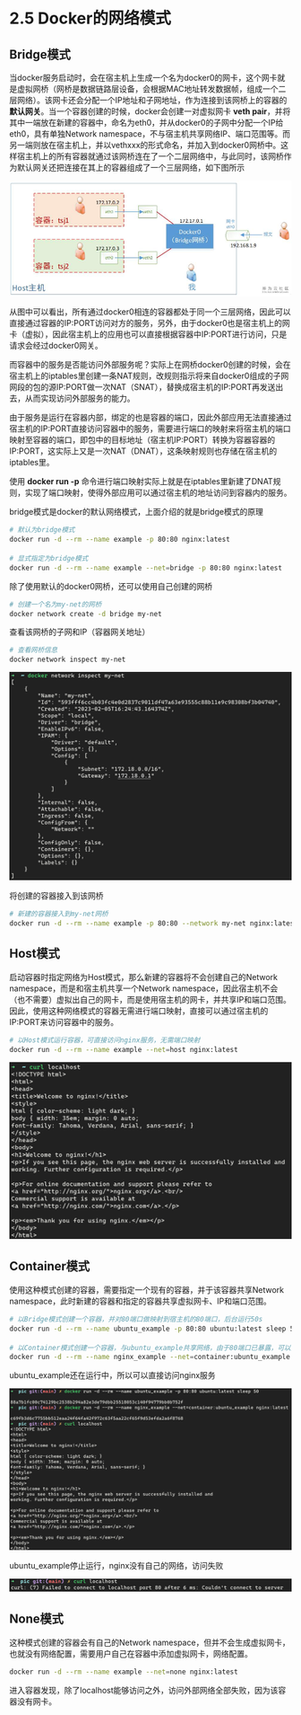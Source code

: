 # 2.5 Docker的网络模式

## Bridge模式

当docker服务启动时，会在宿主机上生成一个名为docker0的网卡，这个网卡就是虚拟网桥（网桥是数据链路层设备，会根据MAC地址转发数据帧，组成一个二层网络）。该网卡还会分配一个IP地址和子网地址，作为连接到该网桥上的容器的**默认网关**。当一个容器创建的时候，docker会创建一对虚拟网卡 **veth pair**，并将其中一端放在新建的容器中，命名为eth0，并从docker0的子网中分配一个IP给eth0，具有单独Network namespace，不与宿主机共享网络IP、端口范围等。而另一端则放在宿主机上，并以vethxxx的形式命名，并加入到docker0网桥中。这样宿主机上的所有容器就通过该网桥连在了一个二层网络中，与此同时，该网桥作为默认网关还把连接在其上的容器组成了一个三层网络，如下图所示

![2_5_1](./pic/2_5_1.png)

从图中可以看出，所有通过docker0相连的容器都处于同一个三层网络，因此可以直接通过容器的IP:PORT访问对方的服务，另外，由于docker0也是宿主机上的网卡（虚拟），因此宿主机上的应用也可以直接根据容器中IP:PORT进行访问，只是请求会经过docker0网关。

而容器中的服务是否能访问外部服务呢？实际上在网桥docker0创建的时候，会在宿主机上的iptables里创建一条NAT规则，改规则指示将来自docker0组成的子网网段的包的源IP:PORT做一次NAT（SNAT），替换成宿主机的IP:PORT再发送出去，从而实现访问外部服务的能力。

由于服务是运行在容器内部，绑定的也是容器的端口，因此外部应用无法直接通过宿主机的IP:PORT直接访问容器中的服务，需要进行端口的映射来将宿主机的端口映射至容器的端口，即包中的目标地址（宿主机IP:PORT）转换为容器容器的IP:PORT，这实际上又是一次NAT（DNAT），这条映射规则也存储在宿主机的iptables里。

使用 **docker run -p** 命令进行端口映射实际上就是在iptables里新建了DNAT规则，实现了端口映射，使得外部应用可以通过宿主机的地址访问到容器内的服务。

bridge模式是docker的默认网络模式，上面介绍的就是bridge模式的原理

```bash
# 默认为bridge模式
docker run -d --rm --name example -p 80:80 nginx:latest

# 显式指定为bridge模式
docker run -d --rm --name example --net=bridge -p 80:80 nginx:latest
```

除了使用默认的docker0网桥，还可以使用自己创建的网桥

```bash
# 创建一个名为my-net的网桥
docker network create -d bridge my-net
```

查看该网桥的子网和IP（容器网关地址）

```bash
# 查看网桥信息
docker network inspect my-net
```

![2_5_2](./pic/2_5_2.png)

将创建的容器接入到该网桥

```bash
# 新建的容器接入到my-net网桥
docker run -d --rm --name example -p 80:80 --network my-net nginx:latest
```

## Host模式

启动容器时指定网络为Host模式，那么新建的容器将不会创建自己的Network namespace，而是和宿主机共享一个Network namespace，因此宿主机不会（也不需要）虚拟出自己的网卡，而是使用宿主机的网卡，并共享IP和端口范围。因此，使用这种网络模式的容器无需进行端口映射，直接可以通过宿主机的IP:PORT来访问容器中的服务。

```bash
# 以Host模式运行容器，可直接访问nginx服务，无需端口映射
docker run -d --rm --name example --net=host nginx:latest
```

![2_5_3](./pic//2_5_3.png)

## Container模式

使用这种模式创建的容器，需要指定一个现有的容器，并于该容器共享Network namespace，此时新建的容器和指定的容器共享虚拟网卡、IP和端口范围。

```bash
# 以Bridge模式创建一个容器，并对80端口做映射到宿主机的80端口，后台运行50s
docker run -d --rm --name ubuntu_example -p 80:80 ubuntu:latest sleep 50

# 以Container模式创建一个容器，与ubuntu_example共享网络，由于80端口已暴露，可以直接访问
docker run -d --rm --name nginx_example --net=container:ubuntu_example nginx:latest
```

ubuntu_example还在运行中，所以可以直接访问nginx服务

![2_5_4](./pic/2_5_4.png)

ubuntu_example停止运行，nginx没有自己的网络，访问失败

![2_5_5](./pic/2_5_5.png)

## None模式

这种模式创建的容器会有自己的Network namespace，但并不会生成虚拟网卡，也就没有网络配置，需要用户自己在容器中添加虚拟网卡，网络配置。

```bash
docker run -d --rm --name example --net=none nginx:latest
```

进入容器发现，除了localhost能够访问之外，访问外部网络全部失败，因为该容器没有网卡。
